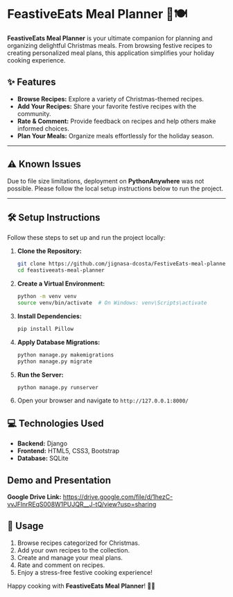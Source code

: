 # FeastiveEats Meal Planner 🎄🍽️

**FeastiveEats Meal Planner** is your ultimate companion for planning and organizing delightful Christmas meals. From browsing festive recipes to creating personalized meal plans, this application simplifies your holiday cooking experience.

## ✨ Features

- **Browse Recipes:** Explore a variety of Christmas-themed recipes.
- **Add Your Recipes:** Share your favorite festive recipes with the community.
- **Rate & Comment:** Provide feedback on recipes and help others make informed choices.
- **Plan Your Meals:** Organize meals effortlessly for the holiday season.

---

## ⚠️ Known Issues

Due to file size limitations, deployment on **PythonAnywhere** was not possible. Please follow the local setup instructions below to run the project.

---

## 🛠️ Setup Instructions

Follow these steps to set up and run the project locally:

1. **Clone the Repository:**
   ```bash
   git clone https://github.com/jignasa-dcosta/FestiveEats-meal-planner.git
   cd feastiveeats-meal-planner
   ```

2. **Create a Virtual Environment:**
   ```bash
   python -m venv venv
   source venv/bin/activate  # On Windows: venv\Scripts\activate
   ```

3. **Install Dependencies:**
   ```bash
   pip install Pillow
   ```

4. **Apply Database Migrations:**
   ```bash
   python manage.py makemigrations
   python manage.py migrate
   ```

5. **Run the Server:**
   ```bash
   python manage.py runserver
   ```

6. Open your browser and navigate to `http://127.0.0.1:8000/`

## 💻 Technologies Used

- **Backend:** Django
- **Frontend:** HTML5, CSS3, Bootstrap
- **Database:** SQLite

## Demo and Presentation
**Google Drive Link:** https://drive.google.com/file/d/1hezC-vvJFlnrREqS008W1PUJQR__J-tQ/view?usp=sharing

## 🚀 Usage

1. Browse recipes categorized for Christmas.
2. Add your own recipes to the collection.
3. Create and manage your meal plans.
4. Rate and comment on recipes.
5. Enjoy a stress-free festive cooking experience!

Happy cooking with **FeastiveEats Meal Planner**! 🎅✨

